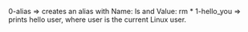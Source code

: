 0-alias => creates an alias with Name: ls and Value: rm *
1-hello_you => prints hello user, where user is the current Linux user.

